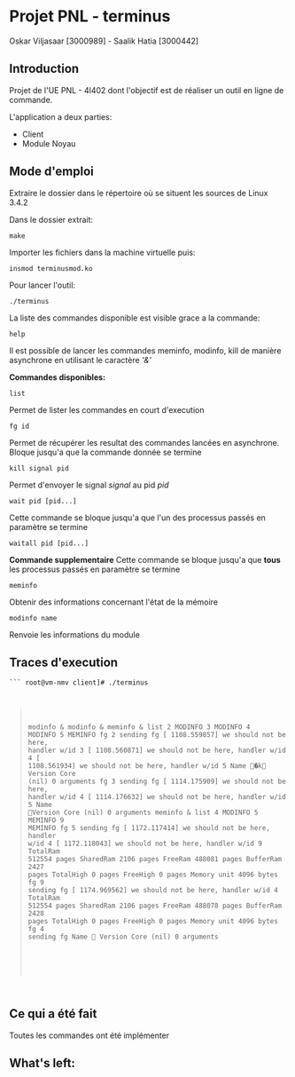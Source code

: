 # Projet PNL - terminus

Oskar Viljasaar [3000989] - Saalik Hatia [3000442]

## Introduction

Projet de l'UE PNL - 4l402 dont l'objectif est de réaliser un outil en ligne de commande.

L'application a deux parties:
- Client
- Module Noyau

## Mode d'emploi

Extraire le dossier dans le répertoire où se situent les sources de Linux 3.4.2

Dans le dossier extrait:
<pre><code>make</code></pre>

Importer les fichiers dans la machine virtuelle puis:
<pre><code>insmod terminusmod.ko</code></pre>

Pour lancer l'outil:
<pre><code>./terminus</code></pre>

La liste des commandes disponible est visible grace a la commande:
<pre><code>help</code></pre>

Il est possible de lancer les commandes meminfo, modinfo, kill de manière asynchrone en utilisant le caractère _'&'_

**Commandes disponibles:**

<pre><code>list</code></pre>

Permet de lister les commandes en court d'execution

<pre><code>fg id</code></pre>

Permet de récupérer les resultat des commandes lancées en asynchrone. Bloque jusqu'a que la commande donnée se termine

<pre><code>kill signal pid</code></pre>

Permet d'envoyer le signal *signal* au pid *pid*

<pre><code>wait pid [pid...]</code></pre>

Cette commande se bloque jusqu'a que l'un des processus passés en paramètre se termine

<pre><code>waitall pid [pid...]</code></pre>

**Commande supplementaire** Cette commande se bloque jusqu'a que **tous** les processus passés en paramètre se termine

<pre><code>meminfo</code></pre>

Obtenir des informations concernant l'état de la mémoire

<pre><code>modinfo name</code></pre>

Renvoie les informations du module

## Traces d'execution

<code>```
root@vm-nmv client]# ./terminus
> modinfo &
> modinfo &
> meminfo &
> list
 2 MODINFO 3 MODINFO 4 MODINFO 5 MEMINFO
> fg 2
sending fg
[ 1108.559857] we should not be here, handler w/id 3
[ 1108.560871] we should not be here, handler w/id 4
[ 1108.561934] we should not be here, handler w/id 5
Name	�k
Version
Core	(nil)
0 arguments
> fg 3
sending fg
[ 1114.175909] we should not be here, handler w/id 4
[ 1114.176632] we should not be here, handler w/id 5
Name	
Version
Core	(nil)
0 arguments
> meminfo &
> list
 4 MODINFO 5 MEMINFO 9 MEMINFO
> fg 5
sending fg
[ 1172.117414] we should not be here, handler w/id 4
[ 1172.118043] we should not be here, handler w/id 9
TotalRam	512554 pages
SharedRam	2106 pages
FreeRam		488081 pages
BufferRam	2427 pages
TotalHigh	0 pages
FreeHigh	0 pages
Memory unit	4096 bytes
> fg 9
sending fg
[ 1174.969562] we should not be here, handler w/id 4
TotalRam	512554 pages
SharedRam	2106 pages
FreeRam		488078 pages
BufferRam	2428 pages
TotalHigh	0 pages
FreeHigh	0 pages
Memory unit	4096 bytes
> fg 4
sending fg
Name	
Version
Core	(nil)
0 arguments
>```
</code>

## Ce qui a été fait

Toutes les commandes ont été implémenter

## What's left:
